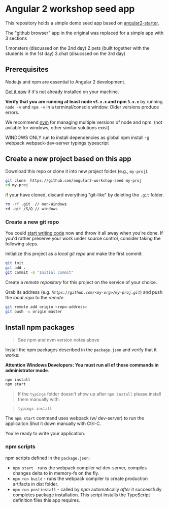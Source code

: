 # Angular 2 workshop seed app 

This repository holds a simple demo seed app based on [angular2-starter](https://github.com/angular/angular2-seed/),

The "github browser" app in the original was replaced for a simple app with 3 sections

1.monsters (discussed on the 2nd day)
2.pets (built together with the students in the 1st day)
3.chat (disucssed on the 3rd day)

## Prerequisites

Node.js and npm are essential to Angular 2 development. 

<a href="https://docs.npmjs.com/getting-started/installing-node" target="_blank" title="Installing Node.js and updating npm">
Get it now</a> if it's not already installed on your machine.
 
**Verify that you are running at least node `v5.x.x` and npm `3.x.x`**
by running `node -v` and `npm -v` in a terminal/console window.
Older versions produce errors.

We recommend [nvm](https://github.com/creationix/nvm) for managing multiple versions of node and npm. (not avilable for windows, other similar solutions exist) 

 WINDOWS ONLY run to install dependencies as global 
    npm install -g webpack webpack-dev-server typings typescript 
    
## Create a new project based on this app

Download this repo or clone it into new project folder (e.g., `my-proj`).
```bash
git clone  https://github.com/angular2-workshop-seed my-proj
cd my-proj
```

if your have cloned, discard everything "git-like" by deleting the `.git` folder.
```bash
rm -rf .git  // non-Windows
rd .git /S/Q // windows
```

### Create a new git repo
You could [start writing code](#start-development) now and throw it all away when you're done.
If you'd rather preserve your work under source control, consider taking the following steps.

Initialize this project as a *local git repo* and make the first commit:
```bash
git init
git add .
git commit -m "Initial commit"
```

Create a *remote repository* for this project on the service of your choice.

Grab its address (e.g. *`https://github.com/<my-org>/my-proj.git`*) and push the *local repo* to the *remote*.
```bash
git remote add origin <repo-address>
git push -u origin master
```
## Install npm packages

> See npm and nvm version notes above

Install the npm packages described in the `package.json` and verify that it works:

**Attention Windows Developers:  You must run all of these commands in administrator mode**.

```bash
npm install
npm start
```

> If the `typings` folder doesn't show up after `npm install` please install them manually with:

> `typings install`

The `npm start` command uses webpack (w/ dev-server) to run the applicaiton
Shut it down manually with Ctrl-C.

You're ready to write your application.

### npm scripts

npm scripts defined in the `package.json`:

* `npm start` - runs the webpack compiler w/ dev-server, compiles changes delta to in memory-fs on the fly.
* `npm run build` - runs the webpack compiler to create production artifacts in dist folder.
* `npm run postinstall` - called by *npm* automatically *after* it successfully completes package installation. This script installs the TypeScript definition files this app requires.
